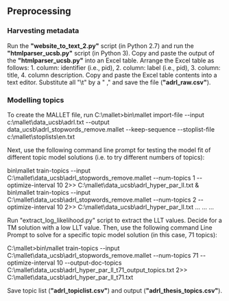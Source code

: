 ## Preprocessing
### Harvesting metadata
Run the **"website\_to\_text_2.py"** script (in Python 2.7) and run the **"htmlparser\_ucsb.py"** script (in Python 3). Copy and paste the output of the **"htmlparser\_ucsb.py"** into an Excel table. Arrange the Excel table as follows: 1. column: identifier (i.e., pid), 2. column: label (i.e., pid), 3. column: title, 4. column description. Copy and paste the Excel table contents into a text editor. Substitute all "\t" by a " ," and save the file (**"adrl\_raw.csv"**).

### Modelling topics
To create the MALLET file, run C:\mallet>bin\mallet import-file --input c:\mallet\data_ucsb\adrl.txt --output data_ucsb\adrl_stopwords_remove.mallet --keep-sequence --stoplist-file c:\mallet\stoplists\en.txt

Next, use the following command line prompt for testing the model fit of different topic model solutions (i.e. to try different numbers of topics):

bin\mallet train-topics --input C:\mallet\data_ucsb\adrl_stopwords_remove.mallet --num-topics 1 --optimize-interval 10 2>> C:\mallet\data_ucsb\adrl_hyper_par_ll.txt  & 
bin\mallet train-topics --input C:\mallet\data_ucsb\adrl_stopwords_remove.mallet --num-topics 2 --optimize-interval 10 2>> C:\mallet\data_ucsb\adrl_hyper_par_ll.txt
...
...
...


Run "extract_log_likelihood.py" script to extract the LLT values. Decide for a TM solution with a low LLT value. Then, use the following command Line Prompt to   solve for a specific topic model solution (in this case, 71 topics):

C:\mallet>bin\mallet train-topics --input C:\mallet\data_ucsb\adrl_stopwords_remove.mallet --num-topics 71 --optimize-interval 10 --output-doc-topics C:\mallet\data_ucsb\adrl_hyper_par_ll_t71_output_topics.txt 2>> C:\mallet\data_ucsb\adrl_hyper_par_ll_t71.txt

Save topic list (**"adrl\_topiclist.csv"**) and output (**"adrl\_thesis\_topics.csv"**).